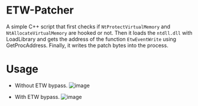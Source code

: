 # ETW-Patcher
A simple C++ script that first checks if `NtProtectVirtualMemory` and `NtAllocateVirtualMemory` are hooked or not. Then it loads the `ntdll.dll` with LoadLibrary and gets the address of the function `EtwEventWrite` using GetProcAddress. Finally, it writes the patch bytes into the process.

# Usage

- Without ETW bypass.
![image](https://github.com/Gurpreet06/ETW-Patcher/assets/74554439/31a65aff-0b38-4867-bcb2-6133c97f2680)

- With ETW bypass.
![image](https://github.com/Gurpreet06/ETW-Patcher/assets/74554439/fa56c143-8327-4917-be69-9e502df57b78)
